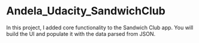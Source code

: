 # Andela_Udacity_SandwichClub
In this project, I added core functionality to the Sandwich Club app. You will build the UI and populate it with the data parsed from JSON.
